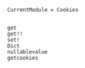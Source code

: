 ```@meta
CurrentModule = Cookies
```

```@contents
```

```@docs
get
get!!
set!
Dict
nullablevalue
getcookies
```
